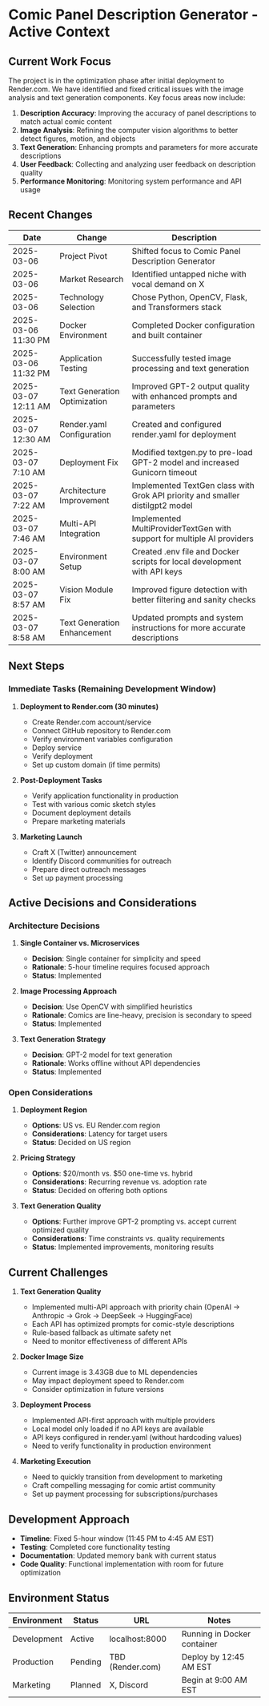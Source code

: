 # Comic Panel Description Generator - Active Context

## Current Work Focus

The project is in the optimization phase after initial deployment to Render.com. We have identified and fixed critical issues with the image analysis and text generation components. Key focus areas now include:

1. **Description Accuracy**: Improving the accuracy of panel descriptions to match actual comic content
2. **Image Analysis**: Refining the computer vision algorithms to better detect figures, motion, and objects
3. **Text Generation**: Enhancing prompts and parameters for more accurate descriptions
4. **User Feedback**: Collecting and analyzing user feedback on description quality
5. **Performance Monitoring**: Monitoring system performance and API usage

## Recent Changes

| Date | Change | Description |
|------|--------|-------------|
| 2025-03-06 | Project Pivot | Shifted focus to Comic Panel Description Generator |
| 2025-03-06 | Market Research | Identified untapped niche with vocal demand on X |
| 2025-03-06 | Technology Selection | Chose Python, OpenCV, Flask, and Transformers stack |
| 2025-03-06 11:30 PM | Docker Environment | Completed Docker configuration and built container |
| 2025-03-06 11:32 PM | Application Testing | Successfully tested image processing and text generation |
| 2025-03-07 12:11 AM | Text Generation Optimization | Improved GPT-2 output quality with enhanced prompts and parameters |
| 2025-03-07 12:30 AM | Render.yaml Configuration | Created and configured render.yaml for deployment |
| 2025-03-07 7:10 AM | Deployment Fix | Modified textgen.py to pre-load GPT-2 model and increased Gunicorn timeout |
| 2025-03-07 7:22 AM | Architecture Improvement | Implemented TextGen class with Grok API priority and smaller distilgpt2 model |
| 2025-03-07 7:46 AM | Multi-API Integration | Implemented MultiProviderTextGen with support for multiple AI providers |
| 2025-03-07 8:00 AM | Environment Setup | Created .env file and Docker scripts for local development with API keys |
| 2025-03-07 8:57 AM | Vision Module Fix | Improved figure detection with better filtering and sanity checks |
| 2025-03-07 8:58 AM | Text Generation Enhancement | Updated prompts and system instructions for more accurate descriptions |

## Next Steps

### Immediate Tasks (Remaining Development Window)

1. **Deployment to Render.com (30 minutes)**
   - Create Render.com account/service
   - Connect GitHub repository to Render.com
   - Verify environment variables configuration
   - Deploy service
   - Verify deployment
   - Set up custom domain (if time permits)

2. **Post-Deployment Tasks**
   - Verify application functionality in production
   - Test with various comic sketch styles
   - Document deployment details
   - Prepare marketing materials

3. **Marketing Launch**
   - Craft X (Twitter) announcement
   - Identify Discord communities for outreach
   - Prepare direct outreach messages
   - Set up payment processing

## Active Decisions and Considerations

### Architecture Decisions

1. **Single Container vs. Microservices**
   - **Decision**: Single container for simplicity and speed
   - **Rationale**: 5-hour timeline requires focused approach
   - **Status**: Implemented

2. **Image Processing Approach**
   - **Decision**: Use OpenCV with simplified heuristics
   - **Rationale**: Comics are line-heavy, precision is secondary to speed
   - **Status**: Implemented

3. **Text Generation Strategy**
   - **Decision**: GPT-2 model for text generation
   - **Rationale**: Works offline without API dependencies
   - **Status**: Implemented

### Open Considerations

1. **Deployment Region**
   - **Options**: US vs. EU Render.com region
   - **Considerations**: Latency for target users
   - **Status**: Decided on US region

2. **Pricing Strategy**
   - **Options**: $20/month vs. $50 one-time vs. hybrid
   - **Considerations**: Recurring revenue vs. adoption rate
   - **Status**: Decided on offering both options

3. **Text Generation Quality**
   - **Options**: Further improve GPT-2 prompting vs. accept current optimized quality
   - **Considerations**: Time constraints vs. quality requirements
   - **Status**: Implemented improvements, monitoring results

## Current Challenges

1. **Text Generation Quality**
   - Implemented multi-API approach with priority chain (OpenAI → Anthropic → Grok → DeepSeek → HuggingFace)
   - Each API has optimized prompts for comic-style descriptions
   - Rule-based fallback as ultimate safety net
   - Need to monitor effectiveness of different APIs

2. **Docker Image Size**
   - Current image is 3.43GB due to ML dependencies
   - May impact deployment speed to Render.com
   - Consider optimization in future versions

3. **Deployment Process**
   - Implemented API-first approach with multiple providers
   - Local model only loaded if no API keys are available
   - API keys configured in render.yaml (without hardcoding values)
   - Need to verify functionality in production environment

4. **Marketing Execution**
   - Need to quickly transition from development to marketing
   - Craft compelling messaging for comic artist community
   - Set up payment processing for subscriptions/purchases

## Development Approach

- **Timeline**: Fixed 5-hour window (11:45 PM to 4:45 AM EST)
- **Testing**: Completed core functionality testing
- **Documentation**: Updated memory bank with current status
- **Code Quality**: Functional implementation with room for future optimization

## Environment Status

| Environment | Status | URL | Notes |
|-------------|--------|-----|-------|
| Development | Active | localhost:8000 | Running in Docker container |
| Production | Pending | TBD (Render.com) | Deploy by 12:45 AM EST |
| Marketing | Planned | X, Discord | Begin at 9:00 AM EST |
